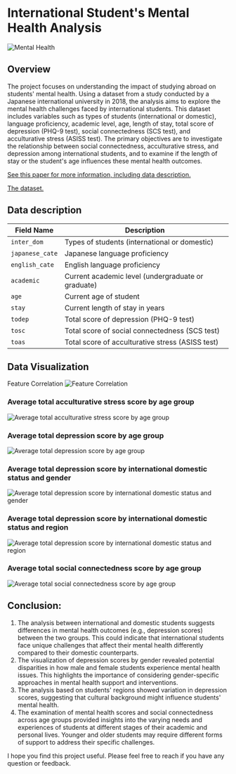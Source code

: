 # International Student's Mental Health Analysis
![Mental Health](images/mental_health.jpg)

## Overview
The project focuses on understanding the impact of studying abroad on students' mental health. Using a dataset from a study conducted by a Japanese international university in 2018, the analysis aims to explore the mental health challenges faced by international students. This dataset includes variables such as types of students (international or domestic), language proficiency, academic level, age, length of stay, total score of depression (PHQ-9 test), social connectedness (SCS test), and acculturative stress (ASISS test). The primary objectives are to investigate the relationship between social connectedness, acculturative stress, and depression among international students, and to examine if the length of stay or the student's age influences these mental health outcomes.

[See this paper for more information, including data description.](https://www.mdpi.com/2306-5729/4/3/124/htm)

[The dataset.](https://www.mdpi.com/2306-5729/4/3/124/s1)

## Data description
| Field Name    | Description                                      |
| ------------- | ------------------------------------------------ |
| `inter_dom`     | Types of students (international or domestic)   |
| `japanese_cate` | Japanese language proficiency                    |
| `english_cate`  | English language proficiency                     |
| `academic`      | Current academic level (undergraduate or graduate) |
| `age`           | Current age of student                           |
| `stay`          | Current length of stay in years                  |
| `todep`         | Total score of depression (PHQ-9 test)           |
| `tosc`          | Total score of social connectedness (SCS test)   |
| `toas`          | Total score of acculturative stress (ASISS test) |

## Data Visualization
Feature Correlation
![Feature Correlation](images/feature_correlation.png)

### Average total acculturative stress score by age group
![Average total acculturative stress score by age group](images/average_total_acculturative_strees_score_by_age_group.png)

### Average total depression score by age group
![Average total depression score by age group](images/average_total_depression_score_by_age_group.png)

### Average total depression score by international domestic status and gender
![Average total depression score by international domestic status and gender](images/average_total_depression_score_by_international_domestic_status_and_gender.png)

### Average total depression score by international domestic status and region
![Average total depression score by international domestic status and region](images/average_total_depression_score_by_international_domestic_status_and_region.png)

### Average total social connectedness score by age group
![Average total social connectedness score by age group](images/average_total_social_connectedness_score_by_age_group.png)

## Conclusion:
1) The analysis between international and domestic students suggests differences in mental health outcomes (e.g., depression scores) between the two groups. This could indicate that international students face unique challenges that affect their mental health differently compared to their domestic counterparts.
2) The visualization of depression scores by gender revealed potential disparities in how male and female students experience mental health issues. This highlights the importance of considering gender-specific approaches in mental health support and interventions.
3) The analysis based on students' regions showed variation in depression scores, suggesting that cultural background might influence students' mental health.
4) The examination of mental health scores and social connectedness across age groups provided insights into the varying needs and experiences of students at different stages of their academic and personal lives. Younger and older students may require different forms of support to address their specific challenges.

I hope you find this project useful. Please feel free to reach if you have any question or feedback.

